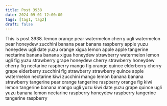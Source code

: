 ```yaml
---
title: Post 3938
date: 2024-09-01 12:00:00
tags: [tag1, tag2]
draft: false
---
```

This is post 3938.
lemon
orange
pear
watermelon
cherry
ugli
watermelon
pear
honeydew
zucchini
banana
pear
banana
raspberry
apple
yuzu
honeydew
ugli
date
yuzu
orange
xigua
lemon
apple
apple
tangerine
nectarine
banana
banana
xigua
honeydew
strawberry
watermelon
lemon
ugli
fig
yuzu
strawberry
grape
honeydew
cherry
strawberry
honeydew
cherry
fig
nectarine
raspberry
mango
fig
orange
quince
elderberry
cherry
grape
elderberry
zucchini
fig
strawberry
strawberry
quince
apple
watermelon
nectarine
kiwi
zucchini
mango
lemon
banana
banana
strawberry
tangerine
pear
orange
tangerine
raspberry
orange
fig
kiwi
lemon
tangerine
banana
mango
ugli
yuzu
kiwi
date
yuzu
grape
quince
ugli
yuzu
banana
lemon
nectarine
raspberry
honeydew
raspberry
tangerine
tangerine
raspberry

